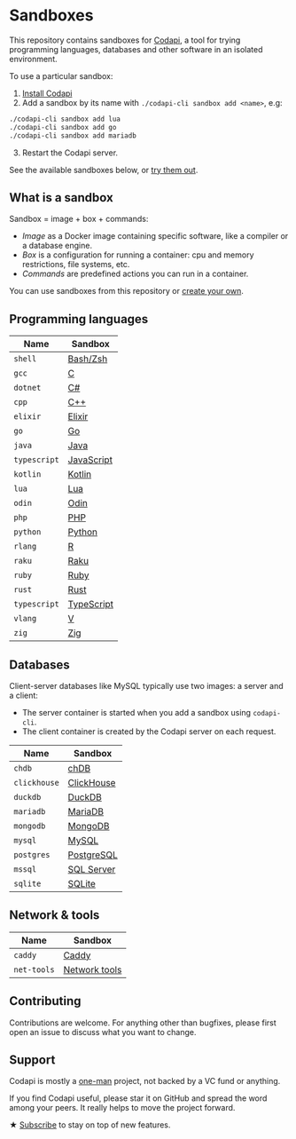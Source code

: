 # Sandboxes

This repository contains sandboxes for [Codapi](https://github.com/nalgeon/codapi), a tool for trying programming languages, databases and other software in an isolated environment.

To use a particular sandbox:

1. [Install Codapi](https://github.com/nalgeon/codapi#installation)
2. Add a sandbox by its name with `./codapi-cli sandbox add <name>`, e.g:

```sh
./codapi-cli sandbox add lua
./codapi-cli sandbox add go
./codapi-cli sandbox add mariadb
```

3. Restart the Codapi server.

See the available sandboxes below, or [try them out](https://codapi.org/#sandboxes).

## What is a sandbox

Sandbox = image + box + commands:

-   _Image_ as a Docker image containing specific software, like a compiler or a database engine.
-   _Box_ is a configuration for running a container: cpu and memory restrictions, file systems, etc.
-   _Commands_ are predefined actions you can run in a container.

You can use sandboxes from this repository or [create your own](https://github.com/nalgeon/codapi/blob/main/docs/add-sandbox.md).

## Programming languages

| Name         | Sandbox                            |
| ------------ | ---------------------------------- |
| `shell`      | [Bash/Zsh](sandboxes/shell)        |
| `gcc`        | [C](sandboxes/gcc)                 |
| `dotnet`     | [C#](sandboxes/dotnet/)            |
| `cpp`        | [C++](sandboxes/cpp)               |
| `elixir`     | [Elixir](sandboxes/elixir)         |
| `go`         | [Go](sandboxes/go)                 |
| `java`       | [Java](sandboxes/java)             |
| `typescript` | [JavaScript](sandboxes/typescript) |
| `kotlin`     | [Kotlin](sandboxes/kotlin)         |
| `lua`        | [Lua](sandboxes/lua)               |
| `odin`       | [Odin](sandboxes/odin)             |
| `php`        | [PHP](sandboxes/php)               |
| `python`     | [Python](sandboxes/python)         |
| `rlang`      | [R](sandboxes/rlang)               |
| `raku`       | [Raku](sandboxes/raku)             |
| `ruby`       | [Ruby](sandboxes/ruby)             |
| `rust`       | [Rust](sandboxes/rust)             |
| `typescript` | [TypeScript](sandboxes/typescript) |
| `vlang`      | [V](sandboxes/vlang)               |
| `zig`        | [Zig](sandboxes/zig)               |

## Databases

Client-server databases like MySQL typically use two images: a server and a client:

-   The server container is started when you add a sandbox using `codapi-cli`.
-   The client container is created by the Codapi server on each request.

| Name         | Sandbox                            |
| ------------ | ---------------------------------- |
| `chdb`       | [chDB](sandboxes/chdb)             |
| `clickhouse` | [ClickHouse](sandboxes/clickhouse) |
| `duckdb`     | [DuckDB](sandboxes/duckdb)         |
| `mariadb`    | [MariaDB](sandboxes/mariadb)       |
| `mongodb`    | [MongoDB](sandboxes/mongodb)       |
| `mysql`      | [MySQL](sandboxes/mysql)           |
| `postgres`   | [PostgreSQL](sandboxes/postgres)   |
| `mssql`      | [SQL Server](sandboxes/mssql)      |
| `sqlite`     | [SQLite](sandboxes/sqlite)         |

## Network & tools

| Name        | Sandbox                              |
| ----------- | ------------------------------------ |
| `caddy`     | [Caddy](sandboxes/caddy)             |
| `net-tools` | [Network tools](sandboxes/net-tools) |

## Contributing

Contributions are welcome. For anything other than bugfixes, please first open an issue to discuss what you want to change.

## Support

Codapi is mostly a [one-man](https://antonz.org/) project, not backed by a VC fund or anything.

If you find Codapi useful, please star it on GitHub and spread the word among your peers. It really helps to move the project forward.

★ [Subscribe](https://antonz.org/subscribe/) to stay on top of new features.
